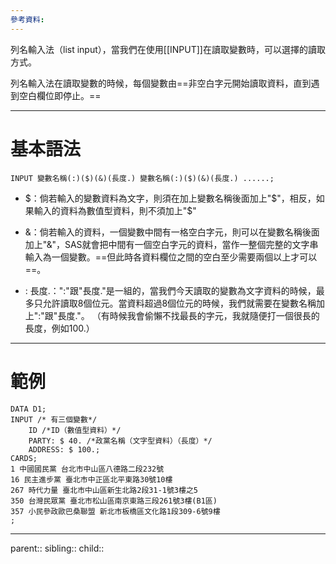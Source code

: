 ```yaml
---
參考資料:
---
```

列名輸入法（list input），當我們在使用[[INPUT]]在讀取變數時，可以選擇的讀取方式。

列名輸入法在讀取變數的時候，每個變數由==非空白字元開始讀取資料，直到遇到空白欄位即停止。==
- - -
# 基本語法
```SAS
INPUT 變數名稱(:)($)(&)(長度.) 變數名稱(:)($)(&)(長度.) ......;
```

- $：倘若輸入的變數資料為文字，則須在加上變數名稱後面加上"\$"，相反，如果輸入的資料為數值型資料，則不須加上"\$"

- &：倘若輸入的資料，一個變數中間有一格空白字元，則可以在變數名稱後面加上"&"，SAS就會把中間有一個空白字元的資料，當作一整個完整的文字串輸入為一個變數。==但此時各資料欄位之間的空白至少需要兩個以上才可以==。

- : 長度.：":"跟"長度."是一組的，當我們今天讀取的變數為文字資料的時候，最多只允許讀取8個位元。當資料超過8個位元的時候，我們就需要在變數名稱加上":"跟"長度."。
  （有時候我會偷懶不找最長的字元，我就隨便打一個很長的長度，例如100.）
- - -
# 範例
```SAS
DATA D1;
INPUT /* 有三個變數*/
	ID /*ID（數值型資料）*/
	PARTY: $ 40. /*政黨名稱（文字型資料）（長度）*/
	ADDRESS: $ 100.; 
CARDS;
1 中國國民黨 台北市中山區八德路二段232號
16 民主進步黨 臺北市中正區北平東路30號10樓
267 時代力量 臺北市中山區新生北路2段31-1號3樓之5
350 台灣民眾黨 臺北市松山區南京東路三段261號3樓(B1區)
357 小民參政歐巴桑聯盟 新北市板橋區文化路1段309-6號9樓
;
```
- - -
parent::
sibling::
child::